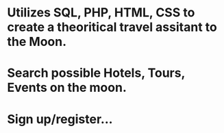 # Utilizes SQL, PHP, HTML, CSS to create a theoritical travel assitant to the Moon.
# Search possible Hotels, Tours, Events on the moon.
# Sign up/register...
